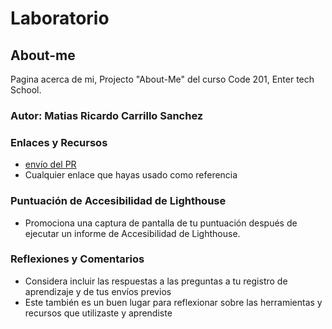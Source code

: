 # Laboratorio

## About-me

Pagina acerca de mi, Projecto "About-Me" del curso Code 201, Enter tech School.

### Autor: Matias Ricardo Carrillo Sanchez

### Enlaces y Recursos

* [envío del PR](http://xyz.com)
* Cualquier enlace que hayas usado como referencia

### Puntuación de Accesibilidad de Lighthouse

* Promociona una captura de pantalla de tu puntuación después de ejecutar un informe de Accesibilidad de Lighthouse.

### Reflexiones y Comentarios

* Considera incluir las respuestas a las preguntas a tu registro de aprendizaje y de tus envíos previos
* Este también es un buen lugar para reflexionar sobre las herramientas y recursos que utilizaste y aprendiste
